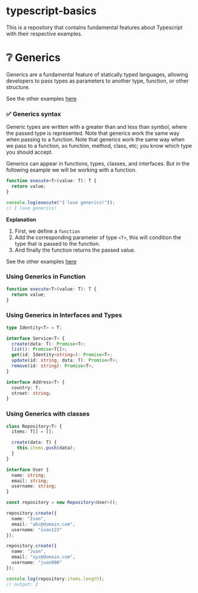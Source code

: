 # typescript-basics

This is a repository that contains fundamental features about Typescript with their respective examples.

# ❔ Generics

Generics are a fundamental feature of statically typed languages, allowing developers to pass types as parameters to another type, function, or other structure.

See the other examples [here](/src/generics.ts)

### ✅ Generics syntax

Generic types are written with a greater than and less than symbol, where the passed type is represented. Note that generics work the same way when passing to a function. Note that generics work the same way when we pass to a function, so function, method, class, etc; you know which type you should accept.

Generics can appear in functions, types, classes, and interfaces. But in the following example we will be working with a function.

```ts
function execute<T>(value: T): T {
  return value;
}

console.log(execute("I love generics!"));
// I love generics!
````

**Explanation**

1. First, we define a `function`
2. Add the corresponding parameter of type `<T>`, this will condition the type that is passed to the function.
3. And finally the function returns the passed value.

See the other examples [here](/src/generics.ts)

### Using Generics in Function

```ts
function execute<T>(value: T): T {
  return value;
}
```

### Using Generics in Interfaces and Types

```ts
type Identity<T> = T;

interface Service<T> {
  create(data: T): Promise<T>;
  list(): Promise<T[]>;
  get(id: Identity<string>): Promise<T>;
  update(id: string, data: T): Promise<T>;
  remove(id: string): Promise<T>;
}

interface Address<T> {
  country: T;
  street: string;
}
```

### Using Generics with classes

```ts
class Repository<T> {
  items: T[] = [];

  create(data: T) {
    this.items.push(data);
  }
}

interface User {
  name: string;
  email: string;
  username: string;
}

const repository = new Repository<User>();

repository.create({
  name: "Ivan",
  email: "abc@domain.com",
  username: "ivan123"
});

repository.create({
  name: "Juan",
  email: "xyz@domain.com",
  username: "juan000"
});

console.log(repository.items.length);
// output: 2
```

